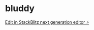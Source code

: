 # bluddy

[Edit in StackBlitz next generation editor ⚡️](https://stackblitz.com/~/github.com/mathieu-ronsse/bluddy)